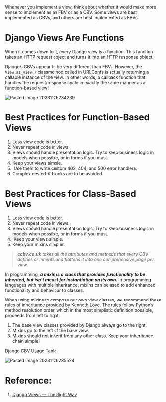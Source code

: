 
Whenever you implement a view, think about whether it would make more sense to implement as an FBV or as a CBV. Some views are best implemented as CBVs, and others are best implemented as FBVs.

# Django Views Are Functions

When it comes down to it, every Django view is a function. This function takes an HTTP request object and turns it into an HTTP response object.

Django’s CBVs appear to be very different than FBVs. However, the `View.as_view()` classmethod called in URLConfs is actually returning a callable instance of the view. In other words, a callback function that handles the request/response cycle in exactly the same manner as a function-based view!

![Pasted image 20231126234230](Pasted%20image%2020231126234230.png)

# Best Practices for Function-Based Views

1. Less view code is better.
2. Never repeat code in views.
3. Views should handle presentation logic. Try to keep business logic in models when possible, or in forms if you must.
4. Keep your views simple.
5.  Use them to write custom 403, 404, and 500 error handlers.
6. Complex nested-if blocks are to be avoided.

# Best Practices for Class-Based Views

1. Less view code is better.
2. Never repeat code in views.
3. Views should handle presentation logic. Try to keep business logic in models when possible, or in forms if you must.
4.  Keep your views simple.
5. Keep your mixins simpler.

> ***ccbv.co.uk**  takes all the attributes and methods that every CBV defines or inherits and flattens it into one comprehensive page per view.*

In programming, ***a mixin is a class that provides functionality to be inherited, but isn’t meant for instantiation on its own***. In programming languages with multiple inheritance, mixins can be used to add enhanced functionality and behaviour to classes.

When using mixins to compose our own view classes, we recommend these rules of inheritance provided by Kenneth Love. The rules follow Python’s method resolution order, which in the most simplistic definition possible, proceeds from left to right:
1. The base view classes provided by Django always go to the right.
2. Mixins go to the left of the base view.
3. Mixins should not inherit from any other class. Keep your inheritance chain simple!

Django CBV Usage Table

![Pasted image 20231126235524](Pasted%20image%2020231126235524.png)


# Reference:

1. [Django Views — The Right Way](!https://spookylukey.github.io/django-views-the-right-way/)